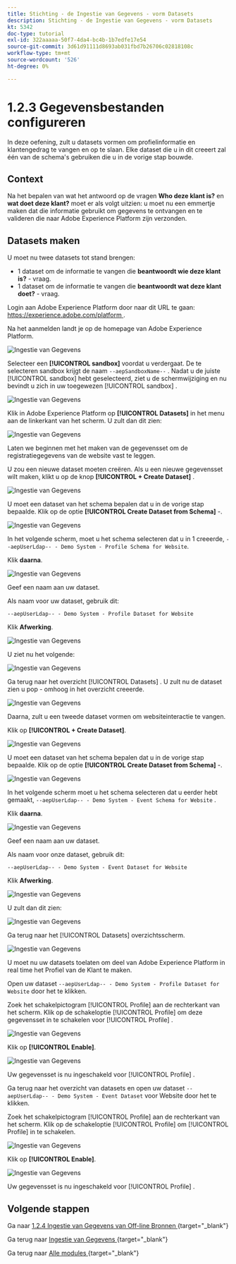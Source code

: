 ```yaml
---
title: Stichting - de Ingestie van Gegevens - vorm Datasets
description: Stichting - de Ingestie van Gegevens - vorm Datasets
kt: 5342
doc-type: tutorial
exl-id: 322aaaaa-50f7-4da4-bc4b-1b7edfe17e54
source-git-commit: 3d61d91111d8693ab031fbd7b26706c02818108c
workflow-type: tm+mt
source-wordcount: '526'
ht-degree: 0%

---
```


# 1.2.3 Gegevensbestanden configureren

In deze oefening, zult u datasets vormen om profielinformatie en klantengedrag te vangen en op te slaan. Elke dataset die u in dit creeert zal één van de schema&#39;s gebruiken die u in de vorige stap bouwde.

## Context

Na het bepalen van wat het antwoord op de vragen **Who deze klant is?** en **wat doet deze klant?** moet er als volgt uitzien: u moet nu een emmertje maken dat die informatie gebruikt om gegevens te ontvangen en te valideren die naar Adobe Experience Platform zijn verzonden.

## Datasets maken

U moet nu twee datasets tot stand brengen:

- 1 dataset om de informatie te vangen die **beantwoordt wie deze klant is?** - vraag.
- 1 dataset om de informatie te vangen die **beantwoordt wat deze klant doet?** - vraag.

Login aan Adobe Experience Platform door naar dit URL te gaan: [ https://experience.adobe.com/platform ](https://experience.adobe.com/platform).

Na het aanmelden landt je op de homepage van Adobe Experience Platform.

![ Ingestie van Gegevens ](./images/home.png)

Selecteer een **[!UICONTROL sandbox]** voordat u verdergaat. De te selecteren sandbox krijgt de naam ``--aepSandboxName--`` . Nadat u de juiste [!UICONTROL sandbox] hebt geselecteerd, ziet u de schermwijziging en nu bevindt u zich in uw toegewezen [!UICONTROL sandbox] .

![ Ingestie van Gegevens ](./images/sb1.png)

Klik in Adobe Experience Platform op **[!UICONTROL Datasets]** in het menu aan de linkerkant van het scherm.  U zult dan dit zien:

![ Ingestie van Gegevens ](./images/menudatasets.png)

Laten we beginnen met het maken van de gegevensset om de registratiegegevens van de website vast te leggen.

U zou een nieuwe dataset moeten creëren. Als u een nieuwe gegevensset wilt maken, klikt u op de knop **[!UICONTROL + Create Dataset]** .

![ Ingestie van Gegevens ](./images/createdataset.png)

U moet een dataset van het schema bepalen dat u in de vorige stap bepaalde. Klik op de optie **[!UICONTROL Create Dataset from Schema]** -.

![ Ingestie van Gegevens ](./images/datasetfromschema.png)

In het volgende scherm, moet u het schema selecteren dat u in 1 creeerde, `--aepUserLdap-- - Demo System - Profile Schema for Website`.

Klik **daarna**.

![ Ingestie van Gegevens ](./images/schemaselection.png)

Geef een naam aan uw dataset.

Als naam voor uw dataset, gebruik dit:

`--aepUserLdap-- - Demo System - Profile Dataset for Website`

Klik **Afwerking**.

![ Ingestie van Gegevens ](./images/datasetname.png)

U ziet nu het volgende:

![ Ingestie van Gegevens ](./images/dsoverview1.png)

Ga terug naar het overzicht [!UICONTROL Datasets] . U zult nu de dataset zien u pop - omhoog in het overzicht creeerde.

![ Ingestie van Gegevens ](./images/dsoverview2.png)

Daarna, zult u een tweede dataset vormen om websiteinteractie te vangen.

Klik op **[!UICONTROL + Create Dataset]**.

![ Ingestie van Gegevens ](./images/createdataset.png)


U moet een dataset van het schema bepalen dat u in de vorige stap bepaalde. Klik op de optie **[!UICONTROL Create Dataset from Schema]** -.

![ Ingestie van Gegevens ](./images/datasetfromschema.png)

In het volgende scherm moet u het schema selecteren dat u eerder hebt gemaakt, `--aepUserLdap-- - Demo System - Event Schema for Website` .

Klik **daarna**.

![ Ingestie van Gegevens ](./images/schemaselectionee.png)

Geef een naam aan uw dataset.

Als naam voor onze dataset, gebruik dit:

`--aepUserLdap-- - Demo System - Event Dataset for Website`

Klik **Afwerking**.

![ Ingestie van Gegevens ](./images/datasetnameee.png)

U zult dan dit zien:

![ Ingestie van Gegevens ](./images/finish1ee.png)

Ga terug naar het [!UICONTROL Datasets] overzichtsscherm.

![ Ingestie van Gegevens ](./images/datasetsoverview.png)

U moet nu uw datasets toelaten om deel van Adobe Experience Platform in real time het Profiel van de Klant te maken.

Open uw dataset `--aepUserLdap-- - Demo System - Profile Dataset for Website` door het te klikken.

Zoek het schakelpictogram [!UICONTROL Profile] aan de rechterkant van het scherm.
Klik op de schakeloptie [!UICONTROL Profile] om deze gegevensset in te schakelen voor [!UICONTROL Profile] .

![ Ingestie van Gegevens ](./images/ds1.png)

Klik op **[!UICONTROL Enable]**.

![ Ingestie van Gegevens ](./images/ds3.png)

Uw gegevensset is nu ingeschakeld voor [!UICONTROL Profile] .

Ga terug naar het overzicht van datasets en open uw dataset `--aepUserLdap-- - Demo System - Event Dataset` voor Website door het te klikken.

Zoek het schakelpictogram [!UICONTROL Profile] aan de rechterkant van het scherm. Klik op de schakeloptie [!UICONTROL Profile] om [!UICONTROL Profile] in te schakelen.

![ Ingestie van Gegevens ](./images/ds4.png)

Klik op **[!UICONTROL Enable]**.

![ Ingestie van Gegevens ](./images/ds5.png)

Uw gegevensset is nu ingeschakeld voor [!UICONTROL Profile] .

## Volgende stappen

Ga naar [ 1.2.4 Ingestie van Gegevens van Off-line Bronnen ](./ex4.md){target="_blank"}

Ga terug naar [ Ingestie van Gegevens ](./data-ingestion.md){target="_blank"}

Ga terug naar [ Alle modules ](./../../../../overview.md){target="_blank"}

